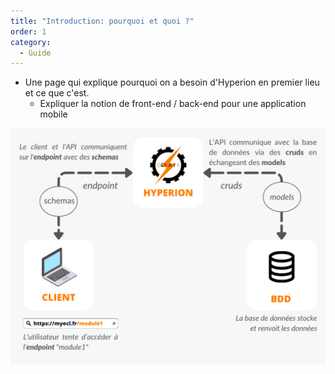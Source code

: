 ```yaml
---
title: "Introduction: pourquoi et quoi ?"
order: 1
category:
  - Guide
---
```


- Une page qui explique pourquoi on a besoin d'Hyperion en premier lieu et ce que c'est.
  - Expliquer la notion de front-end / back-end pour une application mobile

![Flux de données entre l'utilisateur final et la base de données](/hyperion/communication-flows.png)
